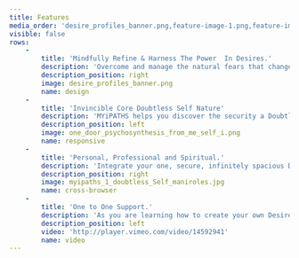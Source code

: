 ```yaml
---
title: Features
media_order: 'desire_profiles_banner.png,feature-image-1.png,feature-image-2.png,one_door_psychosynthesis_from_me_self_i.png,myipaths_1_doubtless_Self_maniroles.jpg'
visible: false
rows:
    -
        title: 'Mindfully Refine & Harness The Power  In Desires.'
        description: 'Overcome and manage the natural fears that change can cause, with the insprational power of a new vision and the secure confidence of a mindful Doubtess Self. <br>Learn how to refine your objects of desire mindfully using Desire Profiles and start getting what you truly want now. Develop clear purposeful strategies that deliver and enable passionate positive participation using Desire Profiles for each i-Role. <br>Use the templates supplied to list and explore your objects of desire in each i-Role then begin to refine them mindfully using mindful1st positive participation practice reviews.'
        description_position: right
        image: desire_profiles_banner.png
        name: design
    -
        title: 'Invincible Core Doubtless Self Nature'
        description: 'MYiPATHS helps you discover the security a Doubtless Self, which enables the eradication of self esteem issues in i-Roles replacing the fear of change with a delight in learning.<br>Using a proven invincible self conception, which differentiates between self and the individual identities we inhabit in everyday roles means we can have the consitent direct knowledge of a secure Doubtless Self, which abides within us beyond the passing identities we inhabit in everyday roles and relationships'
        description_position: left
        image: one_door_psychosynthesis_from_me_self_i.png
        name: responsive
    -
        title: 'Personal, Professional and Spiritual.'
        description: 'Integrate your one, secure, infinitely spacious Doubtless Self with your many changing i-Roles in life and work. Identify, manage and monitor the integration of your life goals positively, while preventing worry, anxiety and stress during periods of rapid change and development. <br>We all need the best tools and methods to stay centred, cool and focused, while managing our experiences and thriving in this new life of constant change and information overload.'
        description_position: right
        image: myipaths_1_doubtless_Self_maniroles.jpg
        name: cross-browser
    -
        title: 'One to One Support.'
        description: 'As you are learning how to create your own Desire Profiles we will supply you with professional one to one expert help and support. MYiPATHS enables you to increase your self awareness rapidly, is designed for bright people and treats you as the expert in you. '
        description_position: left
        video: 'http://player.vimeo.com/video/14592941'
        name: video
---
```


